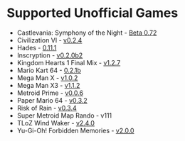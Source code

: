 # Supported Unofficial Games

* Castlevania: Symphony of the Night - [Beta 0.72](https://github.com/fdelduque/Archipelago/releases/tag/b072)
* Civilization VI - [v0.2.4](https://github.com/hesto2/civilization_vi_apworld/releases/tag/v0.2.4)
* Hades - [0.11.1](https://github.com/NaixGames/Polycosmos/releases/tag/0.11.1)
* Inscryption - [v0.2.0b2](https://github.com/DrBibop/Archipelago_Inscryption/releases/tag/beta6)
* Kingdom Hearts 1 Final Mix - [v1.2.7](https://github.com/gaithernOrg/KH1FM-AP/releases/tag/1.2.7)
* Mario Kart 64 - [0.2.1b](https://github.com/Edsploration/MK64-Archipelago/releases/tag/mk64%2F0.2.1b)
* Mega Man X - [v1.0.2](https://github.com/TheLX5/Archipelago/releases/tag/mmx-v1.0.2)
* Mega Man X3 - [v1.1.2](https://github.com/TheLX5/Archipelago/releases/tag/mmx3-v1.1.2)
* Metroid Prime - [v0.0.6](https://github.com/Electro1512/MetroidAPrime/releases/tag/v0.0.6)
* Paper Mario 64 - [v0.3.2](https://github.com/JKBSunshine/PMR_APWorld/releases/tag/v0.3.2)
* Risk of Rain - [v0.3.4](https://github.com/studkid/RoR_Archipelago/releases/tag/v0.3.4)
* Super Metroid Map Rando - v111
* TLoZ Wind Waker - [v2.4.0](https://github.com/tanjo3/tww_apworld/releases/tag/v2.4.0)
* Yu-Gi-Oh! Forbidden Memories - [v2.0.0](https://github.com/sg4e/Archipelago/releases/tag/v2.0.0)
